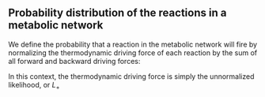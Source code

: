 ## Probability distribution of the reactions in a metabolic network ##

We define the probability that a reaction in the metabolic network will fire by normalizing the thermodynamic driving force of each reaction by the sum of all forward and backward driving forces:


In this context, the thermodynamic driving force is simply the unnormalized likelihood, or $L_+$
